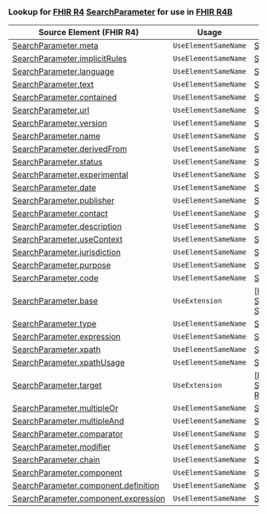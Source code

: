 ### Lookup for [FHIR R4](https://hl7.org/fhir/R4/) [SearchParameter](https://hl7.org/fhir/R4/SearchParameter.html) for use in [FHIR R4B](https://hl7.org/fhir/R4B/)

| Source Element (FHIR R4) | Usage | Target |
| -------------- | ----- | ------ |
| [SearchParameter.meta](https://hl7.org/fhir/R4/SearchParameter.html#resource) | `UseElementSameName` | [SearchParameter.meta](https://hl7.org/fhir/R4B/SearchParameter.html#resource) |
| [SearchParameter.implicitRules](https://hl7.org/fhir/R4/SearchParameter.html#resource) | `UseElementSameName` | [SearchParameter.implicitRules](https://hl7.org/fhir/R4B/SearchParameter.html#resource) |
| [SearchParameter.language](https://hl7.org/fhir/R4/SearchParameter.html#resource) | `UseElementSameName` | [SearchParameter.language](https://hl7.org/fhir/R4B/SearchParameter.html#resource) |
| [SearchParameter.text](https://hl7.org/fhir/R4/SearchParameter.html#resource) | `UseElementSameName` | [SearchParameter.text](https://hl7.org/fhir/R4B/SearchParameter.html#resource) |
| [SearchParameter.contained](https://hl7.org/fhir/R4/SearchParameter.html#resource) | `UseElementSameName` | [SearchParameter.contained](https://hl7.org/fhir/R4B/SearchParameter.html#resource) |
| [SearchParameter.url](https://hl7.org/fhir/R4/SearchParameter.html#resource) | `UseElementSameName` | [SearchParameter.url](https://hl7.org/fhir/R4B/SearchParameter.html#resource) |
| [SearchParameter.version](https://hl7.org/fhir/R4/SearchParameter.html#resource) | `UseElementSameName` | [SearchParameter.version](https://hl7.org/fhir/R4B/SearchParameter.html#resource) |
| [SearchParameter.name](https://hl7.org/fhir/R4/SearchParameter.html#resource) | `UseElementSameName` | [SearchParameter.name](https://hl7.org/fhir/R4B/SearchParameter.html#resource) |
| [SearchParameter.derivedFrom](https://hl7.org/fhir/R4/SearchParameter.html#resource) | `UseElementSameName` | [SearchParameter.derivedFrom](https://hl7.org/fhir/R4B/SearchParameter.html#resource) |
| [SearchParameter.status](https://hl7.org/fhir/R4/SearchParameter.html#resource) | `UseElementSameName` | [SearchParameter.status](https://hl7.org/fhir/R4B/SearchParameter.html#resource) |
| [SearchParameter.experimental](https://hl7.org/fhir/R4/SearchParameter.html#resource) | `UseElementSameName` | [SearchParameter.experimental](https://hl7.org/fhir/R4B/SearchParameter.html#resource) |
| [SearchParameter.date](https://hl7.org/fhir/R4/SearchParameter.html#resource) | `UseElementSameName` | [SearchParameter.date](https://hl7.org/fhir/R4B/SearchParameter.html#resource) |
| [SearchParameter.publisher](https://hl7.org/fhir/R4/SearchParameter.html#resource) | `UseElementSameName` | [SearchParameter.publisher](https://hl7.org/fhir/R4B/SearchParameter.html#resource) |
| [SearchParameter.contact](https://hl7.org/fhir/R4/SearchParameter.html#resource) | `UseElementSameName` | [SearchParameter.contact](https://hl7.org/fhir/R4B/SearchParameter.html#resource) |
| [SearchParameter.description](https://hl7.org/fhir/R4/SearchParameter.html#resource) | `UseElementSameName` | [SearchParameter.description](https://hl7.org/fhir/R4B/SearchParameter.html#resource) |
| [SearchParameter.useContext](https://hl7.org/fhir/R4/SearchParameter.html#resource) | `UseElementSameName` | [SearchParameter.useContext](https://hl7.org/fhir/R4B/SearchParameter.html#resource) |
| [SearchParameter.jurisdiction](https://hl7.org/fhir/R4/SearchParameter.html#resource) | `UseElementSameName` | [SearchParameter.jurisdiction](https://hl7.org/fhir/R4B/SearchParameter.html#resource) |
| [SearchParameter.purpose](https://hl7.org/fhir/R4/SearchParameter.html#resource) | `UseElementSameName` | [SearchParameter.purpose](https://hl7.org/fhir/R4B/SearchParameter.html#resource) |
| [SearchParameter.code](https://hl7.org/fhir/R4/SearchParameter.html#resource) | `UseElementSameName` | [SearchParameter.code](https://hl7.org/fhir/R4B/SearchParameter.html#resource) |
| [SearchParameter.base](https://hl7.org/fhir/R4/SearchParameter.html#resource) | `UseExtension` | [http://hl7.org/fhir/4.0/StructureDefinition/extension-SearchParameter.base](StructureDefinition-ext-R4-SearchParameter.base.html) |
| [SearchParameter.type](https://hl7.org/fhir/R4/SearchParameter.html#resource) | `UseElementSameName` | [SearchParameter.type](https://hl7.org/fhir/R4B/SearchParameter.html#resource) |
| [SearchParameter.expression](https://hl7.org/fhir/R4/SearchParameter.html#resource) | `UseElementSameName` | [SearchParameter.expression](https://hl7.org/fhir/R4B/SearchParameter.html#resource) |
| [SearchParameter.xpath](https://hl7.org/fhir/R4/SearchParameter.html#resource) | `UseElementSameName` | [SearchParameter.xpath](https://hl7.org/fhir/R4B/SearchParameter.html#resource) |
| [SearchParameter.xpathUsage](https://hl7.org/fhir/R4/SearchParameter.html#resource) | `UseElementSameName` | [SearchParameter.xpathUsage](https://hl7.org/fhir/R4B/SearchParameter.html#resource) |
| [SearchParameter.target](https://hl7.org/fhir/R4/SearchParameter.html#resource) | `UseExtension` | [http://hl7.org/fhir/4.0/StructureDefinition/extension-SearchParameter.target](StructureDefinition-ext-R4-SearchParameter.target.html) |
| [SearchParameter.multipleOr](https://hl7.org/fhir/R4/SearchParameter.html#resource) | `UseElementSameName` | [SearchParameter.multipleOr](https://hl7.org/fhir/R4B/SearchParameter.html#resource) |
| [SearchParameter.multipleAnd](https://hl7.org/fhir/R4/SearchParameter.html#resource) | `UseElementSameName` | [SearchParameter.multipleAnd](https://hl7.org/fhir/R4B/SearchParameter.html#resource) |
| [SearchParameter.comparator](https://hl7.org/fhir/R4/SearchParameter.html#resource) | `UseElementSameName` | [SearchParameter.comparator](https://hl7.org/fhir/R4B/SearchParameter.html#resource) |
| [SearchParameter.modifier](https://hl7.org/fhir/R4/SearchParameter.html#resource) | `UseElementSameName` | [SearchParameter.modifier](https://hl7.org/fhir/R4B/SearchParameter.html#resource) |
| [SearchParameter.chain](https://hl7.org/fhir/R4/SearchParameter.html#resource) | `UseElementSameName` | [SearchParameter.chain](https://hl7.org/fhir/R4B/SearchParameter.html#resource) |
| [SearchParameter.component](https://hl7.org/fhir/R4/SearchParameter.html#resource) | `UseElementSameName` | [SearchParameter.component](https://hl7.org/fhir/R4B/SearchParameter.html#resource) |
| [SearchParameter.component.definition](https://hl7.org/fhir/R4/SearchParameter.html#resource) | `UseElementSameName` | [SearchParameter.component.definition](https://hl7.org/fhir/R4B/SearchParameter.html#resource) |
| [SearchParameter.component.expression](https://hl7.org/fhir/R4/SearchParameter.html#resource) | `UseElementSameName` | [SearchParameter.component.expression](https://hl7.org/fhir/R4B/SearchParameter.html#resource) |
